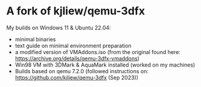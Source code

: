 # A fork of kjliew/qemu-3dfx
My builds on Windows 11 & Ubuntu 22.04:
+ minimal binaries
+ text guide on minimal environment preparation
+ a modified version of VMAddons.iso (from the original found here: https://archive.org/details/qemu-3dfx-vmaddons)
+ Win98 VM with 3DMark & AquaMark installed (worked on my machines)
+ Builds based on qemu 7.2.0 (followed instructions on: https://github.com/kjliew/qemu-3dfx (Sep 2023))
